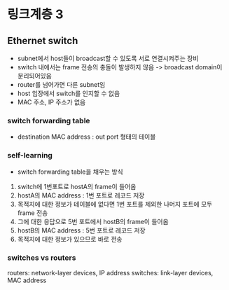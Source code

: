 # 링크계층 3

## Ethernet switch
- subnet에서 host들이 broadcast할 수 있도록 서로 연결시켜주는 장비
- switch 내에서는 frame 전송의 충돌이 발생하지 않음 -> broadcast domain이 분리되어있음
- router를 넘어가면 다른 subnet임
- host 입장에서 switch를 인지할 수 없음
- MAC 주소, IP 주소가 없음

### switch forwarding table
- destination MAC address : out port 형태의 테이블

### self-learning
- switch forwarding table을 채우는 방식
1. switch에 1번포트로 hostA의 frame이 들어옴
2. hostA의 MAC address : 1번 포트로 레코드 저장
3. 목적지에 대한 정보가 테이블에 없다면 1번 포트를 제외한 나머지 포트에 모두 frame 전송
4. 그에 대한 응답으로 5번 포트에서 hostB의 frame이 들어옴
5. hostB의 MAC address : 5번 포트로 레코드 저장
6. 목적지에 대한 정보가 있으므로 바로 전송

### switches vs routers
routers: network-layer devices, IP address
switches: link-layer devices, MAC address
